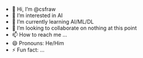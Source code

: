 - 👋 Hi, I’m @csfraw
- 👀 I’m interested in AI
- 🌱 I’m currently learning AI/ML/DL
- 💞️ I’m looking to collaborate on nothing at this point
- 📫 How to reach me ...
- 😄 Pronouns: He/Him
- ⚡ Fun fact: ...

<!---
csfraw/csfraw is a ✨ special ✨ repository because its `README.md` (this file) appears on your GitHub profile.
You can click the Preview link to take a look at your changes.
--->

